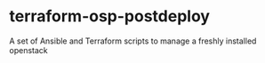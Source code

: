 # terraform-osp-postdeploy
A set of Ansible and Terraform scripts to manage a freshly installed openstack
